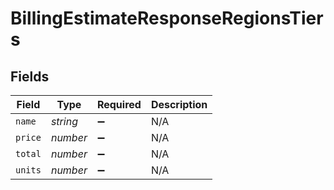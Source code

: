 # BillingEstimateResponseRegionsTiers


## Fields

| Field              | Type               | Required           | Description        |
| ------------------ | ------------------ | ------------------ | ------------------ |
| `name`             | *string*           | :heavy_minus_sign: | N/A                |
| `price`            | *number*           | :heavy_minus_sign: | N/A                |
| `total`            | *number*           | :heavy_minus_sign: | N/A                |
| `units`            | *number*           | :heavy_minus_sign: | N/A                |
